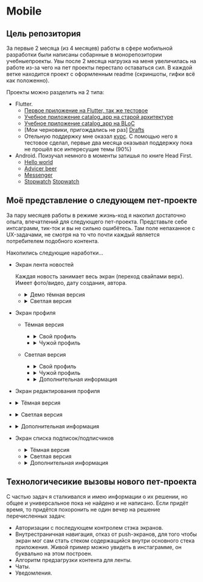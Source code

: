 # Mobile
## Цель репозитория
За первые 2 месяца (из 4 месяцев) работы в сфере мобильной разработки были написаны собарнные в 
монорепозитории учебныепроекты. Увы после 2 месяца нагрузка на меня увеличилась на работе из-за
чего на пет проекты перестало оставаться сил. В каждой ветке находится проект с оформленным readme 
(скриншоты, гифки всё как положенно).

Проекты можно разделить на 2 типа:
- Flutter.
    - [Первое приложение на Flutter, так же тестовое][FirstApp]
    - [Учебное приложение catalog_app на старой архитектуре][OldCatalog] 
    - [Учебное приложение catalog_app на BLoC][BlocCatalog]
    - [Мои черновики, пригождались не раз] [Drafts]
    - Отельную поддержку мне оказал [курс][UdemyAcademiamind]. С помощью него я тестовое сделал, первые два месяца оказывал поддержку пока не прошёл все интересущие темы (90%) 
- Android. Поизучал немного в моменты затишья по книге Head First. 
    - [Hello world][HelloWorld]
    - [Advicer beer][AdvicerBeer]
    - [Messenger][Messanger]
    - [Stopwatch] [Stopwatch]

 ## Моё представление о следующем пет-проекте
 За пару месяцев работы в режиме жизнь-код я накопил достаточно опыта, впечатлений для следующего 
 пет-проекта. Представьте себе интсаграмм, тик-ток и вы не сильно ошибётесь. Там поле непаханное с 
 UX-задачами, не смотря на то что почти каждый является потребителем подобного контента. 

 Накопились следующие наработки...
 - Экран лента новостей
   
   Каждая новость занимает весь экран (переход свайпами верх). Имеет
   фото/видео, дату создания, автора. 

    - <details>
        <summary>Демо тёмная версия</summary>
     
         ![FlowDark1][FlowDark1]
         
         ![FlowDark2][FlowDark2]
         
         ![FlowDark3][FlowDark3]
         
         ![FlowDark4][FlowDark4]
         
         ![FlowDark5][FlowDark5]
         
         ![FlowDark6][FlowDark6]
         
         ![FlowDark7][FlowDark7]
         
         ![FlowDark8][FlowDark8]
         
         ![FlowDark9][FlowDark9]
         
         ![FlowDark10][FlowDark10]
         
         ![FlowDark11][FlowDark11]
         
         ![FlowDark12][FlowDark12]
         
         ![FlowDark12][FlowDarkAlt13]
         
         ![FlowDark12][FlowDarkAlt14]  
         
    </details>
    
    - <details>
       <summary>Светлая версия</summary>
       
         ![FlowLight1][FlowLight1]     
           
         ![FlowLight2][FlowLight2]   
              
         ![FlowLight3][FlowLight3]     
           
         ![FlowLight4][FlowLight4]   
             
         ![FlowLight5][FlowLight5]   
             
         ![FlowLight6][FlowLight6]  
              
         ![FlowLight7][FlowLight7]    
            
         ![FlowLight8][FlowLight8]    
            
         ![FlowLight9][FlowLight9]     
           
         ![FlowLight10][FlowLight10]   
             
         ![FlowLight10][FlowLight11]   
             
         ![FlowLight11][FlowLightAlt12]  
         
         ![FlowLight12][FlowLightAlt13]  
    </details>   

 
  - Экран профиля
 
    - Тёмная версия
       
        - <details>
           <summary>Свой профиль</summary>
             
          ![ProfileDark1][ProfileDark1]
          
          ![ProfileDark2][ProfileDark2]
      
       </details>
      
        - <details>
           <summary>Чужой профиль</summary>
             
            ![ProfileDark3][ProfileDark3]
              
            ![ProfileDark4][ProfileDark4]
        </details>  
     
    - Светлая версия
      
       - <details>
           <summary>Свой профиль</summary>
             
            ![ProfileLight1][ProfileLight1]
              
            ![ProfileLight2][ProfileLight2]
       </details> 
      
      - <details>
          <summary>Чужой профиль</summary>
          
          ![ProfileLight3][ProfileLight3]
          
          ![ProfileLight4][ProfileLight4]
      </details> 
       
      - <details>
         <summary>Дополнительная информация</summary>
        
         Скролируемый экран, имеющий разные виды и поведенияв зависимости от типа 
         пользователяи (мой и чужой профиль) и поведение от наличии авторизации. Неавторизованные 
         пользователи при совершении действий требующих авторизации открывают экран авторизации.  
         Свой экран профиля содержал следующее: 
             - Автарку.
            - Текущее местоположение
               - Неавторизованный пользователь видит вымышленное местонахождение пользователя.
               - В своём профиле пользователь видит город, страну где он находится.
               - В чужом профиле город чужого пользователя и расстояние между своим пользователем и 
               просматриваемым пользователе.
         - Подарки.  В моём понимании это сообщение в чате с пользователем оформленные особенным образом.
         Эти сообщение отличаются рядом дополнительных настроек, например: цвет фона, звук при открытии подарка, 
         тема сообщения(совокупность тематических преднастроек). Если есть подарки, то иконка 
         показывается иначе нет. При клике на происходит переход на экран со списком подарков.
         - Кол-во подписок, подписчиков - кликабельны и ведут на на соответствующие страницы списки
         - В своём профиле есть бургер меню для вызова диалогового окна для выбора следующей страницы.
          Отсюда пользователь точно сможет попасть на страницу редактирования профиля пользователя, 
          также другие настройки придётся прятать тут.
         - Посты пользователя с подгрузкой по скролу. 
        </details>  

  
  - Экран редактирования профиля
    
   - <details>
      <summary>Тёмная версия</summary>
         
         ![][]
   </details>  
    
   - <details>
      <summary>Светлая версия</summary>
         
       ![][]
   </details> 
    
   - <details>
      <summary>Дополнительная информация</summary>
        
       Стандартный экран редактирования. Аватар кликабелен и вызывает диалоговое окно с выбором источника аватрки.
       Текстовые поля выполнены в стиле материал, с автовалидацией.
   </details>  

  
 - Экран списка подписок/подписчиков
     
    - <details>
         <summary>Тёмная версия</summary>
          
          ![][]
     </details>  
     
     - <details>
          <summary>Светлая версия</summary>
          
        ![][]
     </details> 
     
     - <details>
          <summary>Дополнительная информация</summary>
         
        Список с пагинацией по скролу. Неавторизованные пользователи при нажатии на кнопку подписатсья переходят на 
        экран авторизации. Тап по аватару переводит на профиль пользователя.
     </details>  
 
  ## Технологичесикие вызовы нового пет-проекта
  С частью задач я сталкивался и имею информации о их решении, но общее и универсальное пока не 
  найдено и не написано. Если придёт время, то придётся похоронить не один вечер на решение 
  перечисленных задач:
  - Авторизации с последующем контролем стэка экранов.
  - Внутрестраничная навигация, отказ от push-экранов, для того чтобы экран мог сам стать стеком 
  содержащийся внутри основного стека приложения. Живой пример можно увидеть в инстаграмме, он
   буквально на этом построен.
  - Алгоритм предзагрузки контента для ленты.
  - Чаты.
  - Уведомления.

 
[FirstApp]:<https://github.com/iebrosalin/mobile/tree/flutter/first_app_flutter>
[OldCatalog]:<https://github.com/iebrosalin/mobile/tree/flutter/catalog_app/old>
[BlocCatalog]:<https://github.com/iebrosalin/mobile/tree/flutter/catalog_app/bloc>
[BlocCatalog]:<https://github.com/iebrosalin/mobile/tree/flutter/catalog_app/bloc>
[Drafts]:<https://github.com/iebrosalin/mobile/tree/flutter/drafrs_flutter>
[UdemyAcademiamind]:<https://www.udemy.com/course/learn-flutter-dart-to-build-ios-android-apps/>
[HelloWorld]:<https://github.com/iebrosalin/mobile/tree/android/hello_world>
[AdvicerBeer]:<https://github.com/iebrosalin/mobile/tree/android/advicer_beer>
[Messanger]:<https://github.com/iebrosalin/mobile/tree/android/messanger>
[Stopwatch]:<https://github.com/iebrosalin/mobile/tree/android/stopwatch>

[FlowDark1]:<https://github.com/iebrosalin/mobile/blob/master/descriptions/unpublish/dark/flow/main/flow_1.png>
[FlowDark2]:<https://github.com/iebrosalin/mobile/blob/master/descriptions/unpublish/dark/flow/main/flow_2.png>
[FlowDark3]:<https://github.com/iebrosalin/mobile/blob/master/descriptions/unpublish/dark/flow/main/flow_3.png>
[FlowDark4]:<https://github.com/iebrosalin/mobile/blob/master/descriptions/unpublish/dark/flow/main/flow_4.png>
[FlowDark5]:<https://github.com/iebrosalin/mobile/blob/master/descriptions/unpublish/dark/flow/main/flow_5.png>
[FlowDark6]:<https://github.com/iebrosalin/mobile/blob/master/descriptions/unpublish/dark/flow/main/flow_6.png>
[FlowDark7]:<https://github.com/iebrosalin/mobile/blob/master/descriptions/unpublish/dark/flow/main/flow_7.png>
[FlowDark8]:<https://github.com/iebrosalin/mobile/blob/master/descriptions/unpublish/dark/flow/main/flow_8.png>
[FlowDark9]:<https://github.com/iebrosalin/mobile/blob/master/descriptions/unpublish/dark/flow/main/flow_9.png>
[FlowDark10]:<https://github.com/iebrosalin/mobile/blob/master/descriptions/unpublish/dark/flow/main/flow_10.png>
[FlowDark11]:<https://github.com/iebrosalin/mobile/blob/master/descriptions/unpublish/dark/flow/main/flow_11.png>
[FlowDark12]:<https://github.com/iebrosalin/mobile/blob/master/descriptions/unpublish/dark/flow/main/flow_12.png>

[FlowDarkAlt13]:<https://github.com/iebrosalin/mobile/blob/master/descriptions/unpublish/dark/flow/alt/flow_13.png>
[FlowDarkAlt14]:<https://github.com/iebrosalin/mobile/blob/master/descriptions/unpublish/dark/flow/alt/flow_14.png>

[FlowLight1]:<https://github.com/iebrosalin/mobile/blob/master/descriptions/unpublish/light/flow/main/flow_1.png>
[FlowLight2]:<https://github.com/iebrosalin/mobile/blob/master/descriptions/unpublish/light/flow/main/flow_2.png>
[FlowLight3]:<https://github.com/iebrosalin/mobile/blob/master/descriptions/unpublish/light/flow/main/flow_3.png>
[FlowLight4]:<https://github.com/iebrosalin/mobile/blob/master/descriptions/unpublish/light/flow/main/flow_4.png>
[FlowLight5]:<https://github.com/iebrosalin/mobile/blob/master/descriptions/unpublish/light/flow/main/flow_5.png>
[FlowLight6]:<https://github.com/iebrosalin/mobile/blob/master/descriptions/unpublish/light/flow/main/flow_6.png>
[FlowLight7]:<https://github.com/iebrosalin/mobile/blob/master/descriptions/unpublish/light/flow/main/flow_7.png>
[FlowLight8]:<https://github.com/iebrosalin/mobile/blob/master/descriptions/unpublish/light/flow/main/flow_8.png>
[FlowLight9]:<https://github.com/iebrosalin/mobile/blob/master/descriptions/unpublish/light/flow/main/flow_9.png>
[FlowLight10]:<https://github.com/iebrosalin/mobile/blob/master/descriptions/unpublish/light/flow/main/flow_10.png>
[FlowLight11]:<https://github.com/iebrosalin/mobile/blob/master/descriptions/unpublish/light/flow/main/flow_11.png>
     
[FlowLightAlt12]:<https://github.com/iebrosalin/mobile/blob/master/descriptions/unpublish/light/flow/alt/flow_12.png>
[FlowLightAlt13]:<https://github.com/iebrosalin/mobile/blob/master/descriptions/unpublish/light/flow/alt/flow_13.png>

[ProfileDark1]:<https://github.com/iebrosalin/mobile/blob/master/descriptions/unpublish/dark/profile/profile_1.png>
[ProfileDark2]:<https://github.com/iebrosalin/mobile/blob/master/descriptions/unpublish/dark/profile/profile_2.png>
[ProfileDark3]:<https://github.com/iebrosalin/mobile/blob/master/descriptions/unpublish/dark/profile/profile_3.png>
[ProfileDark4]:<https://github.com/iebrosalin/mobile/blob/master/descriptions/unpublish/dark/profile/profile_4.png>

[ProfileLight1]:<https://github.com/iebrosalin/mobile/blob/master/descriptions/unpublish/light/profile/profile_1.png>
[ProfileLight2]:<https://github.com/iebrosalin/mobile/blob/master/descriptions/unpublish/light/profile/profile_2.png>
[ProfileLight3]:<https://github.com/iebrosalin/mobile/blob/master/descriptions/unpublish/light/profile/profile_3.png>
[ProfileLight4]:<https://github.com/iebrosalin/mobile/blob/master/descriptions/unpublish/light/profile/profile_4.png>